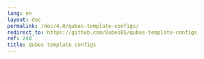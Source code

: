 ```yaml
---
lang: en
layout: doc
permalink: /doc/4.0/qubes-template-configs/
redirect_to: https://github.com/QubesOS/qubes-template-configs
ref: 248
title: Qubes template configs
---
```


